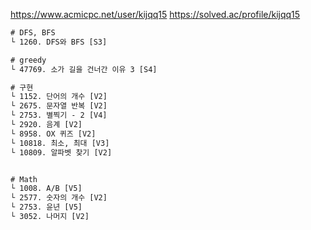 https://www.acmicpc.net/user/kijqq15
https://solved.ac/profile/kijqq15

```html
# DFS, BFS
└ 1260. DFS와 BFS [S3]

# greedy
└ 47769. 소가 길을 건너간 이유 3 [S4]   

# 구현
└ 1152. 단어의 개수 [V2]   
└ 2675. 문자열 반복 [V2]   
└ 2753. 별찍기 - 2 [V4]   
└ 2920. 음계 [V2]   
└ 8958. OX 퀴즈 [V2]   
└ 10818. 최소, 최대 [V3]  
└ 10809. 알파벳 찾기 [V2]  


# Math
└ 1008. A/B [V5]   
└ 2577. 숫자의 개수 [V2]  
└ 2753. 윤년 [V5]   
└ 3052. 나머지 [V2]  
```

